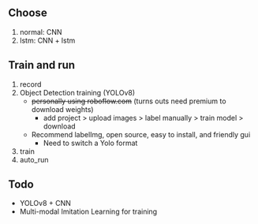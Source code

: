 ## Choose

1. normal: CNN
2. lstm: CNN + lstm

## Train and run
1. record
2. Object Detection training (YOLOv8)
   * ~~personally using roboflow.com~~ (turns outs need premium to download weights)
     * add project > upload images > label manually > train model > download 
   * Recommend labelImg, open source, easy to install, and friendly gui
     * Need to switch a Yolo format
3. train
4. auto_run

## Todo

* YOLOv8 + CNN
* Multi-modal Imitation Learning for training
